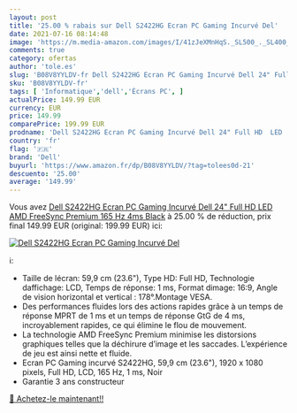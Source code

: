 ```yaml
---
layout: post
title: '25.00 % rabais sur Dell S2422HG Ecran PC Gaming Incurvé Del'
date: 2021-07-16 08:14:48
image: 'https://m.media-amazon.com/images/I/41zJeXMnHqS._SL500_._SL400_.jpg'
comments: true
category: ofertas
author: 'tole.es'
slug: 'B08V8YYLDV-fr Dell S2422HG Ecran PC Gaming Incurvé Dell 24" Full HD LED...'
sku: 'B08V8YYLDV-fr'
tags: [ 'Informatique','dell','Écrans PC', ]
actualPrice: 149.99 EUR
currency: EUR
price: 149.99
comparePrice: 199.99 EUR
prodname: 'Dell S2422HG Ecran PC Gaming Incurvé Dell 24" Full HD  LED  AMD FreeSync Premium  165 Hz  4ms  Black'
country: 'fr'
flag: '🇫🇷'
brand: 'Dell'
buyurl: 'https://www.amazon.fr/dp/B08V8YYLDV/?tag=tolees0d-21'
descuento: '25.00'
average: '149.99'
---
```


Vous avez [Dell S2422HG Ecran PC Gaming Incurvé Dell 24" Full HD  LED  AMD FreeSync Premium  165 Hz  4ms  Black](https://www.amazon.fr/dp/B08V8YYLDV/?tag=tolees0d-21)  à  25.00 % de réduction, prix final  149.99 EUR (original: 199.99 EUR) ici:

[![Dell S2422HG Ecran PC Gaming Incurvé Del](https://m.media-amazon.com/images/I/41zJeXMnHqS._SL500_._SL400_.jpg)](https://www.amazon.fr/dp/B08V8YYLDV/?tag=tolees0d-21)

ℹ️:

- Taille de lécran: 59,9 cm (23.6"), Type HD: Full HD, Technologie daffichage: LCD, Temps de réponse: 1 ms, Format dimage: 16:9, Angle de vision horizontal et vertical : 178°.Montage VESA.
- Des performances fluides lors des actions rapides grâce à un temps de réponse MPRT de 1 ms et un temps de réponse GtG de 4 ms, incroyablement rapides, ce qui élimine le flou de mouvement.
- La technologie AMD FreeSync Premium minimise les distorsions graphiques telles que la déchirure d’image et les saccades. L’expérience de jeu est ainsi nette et fluide.
- Ecran PC Gaming incurvé S2422HG, 59,9 cm (23.6"), 1920 x 1080 pixels, Full HD, LCD, 165 Hz, 1 ms, Noir
- Garantie 3 ans constructeur

[🛒 Achetez-le maintenant!!](https://www.amazon.fr/dp/B08V8YYLDV/?tag=tolees0d-21)
